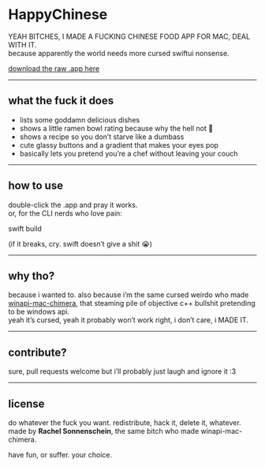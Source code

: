 # HappyChinese

YEAH BITCHES, I MADE A FUCKING CHINESE FOOD APP FOR MAC, DEAL WITH IT.  
because apparently the world needs more cursed swiftui nonsense.  

[download the raw .app here](link-to-your-app)  

---

## what the fuck it does

- lists some goddamn delicious dishes  
- shows a little ramen bowl rating because why the hell not 🍜  
- shows a recipe so you don’t starve like a dumbass  
- cute glassy buttons and a gradient that makes your eyes pop  
- basically lets you pretend you’re a chef without leaving your couch  

---

## how to use

double-click the .app and pray it works.  
or, for the CLI nerds who love pain:

swift build

(if it breaks, cry. swift doesn’t give a shit 😭)

---

## why tho?

because i wanted to. also because i’m the same cursed weirdo who made [winapi-mac-chimera](https://github.com/yourusername/winapi-mac-chimera), that steaming pile of objective c++ bullshit pretending to be windows api.  
yeah it’s cursed, yeah it probably won’t work right, i don’t care, i MADE IT.  

---

## contribute?

sure, pull requests welcome but i’ll probably just laugh and ignore it :3  

---

## license

do whatever the fuck you want. redistribute, hack it, delete it, whatever. made by **Rachel Sonnenschein**, the same bitch who made winapi-mac-chimera.  

have fun, or suffer. your choice.
